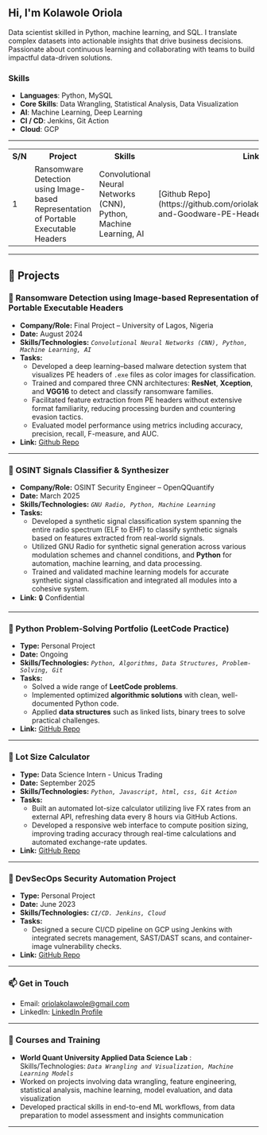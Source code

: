 ## Hi, I'm Kolawole Oriola

Data scientist skilled in Python, machine learning, and SQL. I translate complex datasets into actionable insights that drive business decisions. Passionate about continuous learning and collaborating with teams to build impactful data-driven solutions.

### Skills
- **Languages**: Python, MySQL
- **Core Skills**: Data Wrangling, Statistical Analysis, Data Visualization
- **AI**: Machine Learning, Deep Learning
- **CI / CD**: Jenkins, Git Action
- **Cloud**: GCP

---

<table>
  <tr><th>S/N</th><th>Project</th><th>Skills</th><th>Link</th></tr>
  <tr><td>1</td><td>Ransomware Detection using Image-based Representation of Portable Executable Headers</td><td>Convolutional Neural Networks (CNN), Python, Machine Learning, AI</td><td>[Github Repo](https://github.com/oriolakolawole/Ransomware-and-Goodware-PE-Header-Dataset.git)</td></tr>
</table>

---

## 📂 Projects  

### 🔹 Ransomware Detection using Image-based Representation of Portable Executable Headers  
- **Company/Role:** Final Project – University of Lagos, Nigeria  
- **Date:** August 2024  
- **Skills/Technologies:** *`Convolutional Neural Networks (CNN), Python, Machine Learning, AI`*
- **Tasks:**  
  - Developed a deep learning–based malware detection system that visualizes PE headers of `.exe` files as color images for classification.  
  - Trained and compared three CNN architectures: **ResNet**, **Xception**, and **VGG16** to detect and classify ransomware families.  
  - Facilitated feature extraction from PE headers without extensive format familiarity, reducing processing burden and countering evasion tactics.  
  - Evaluated model performance using metrics including accuracy, precision, recall, F-measure, and AUC.  
- **Link:** [Github Repo](https://github.com/oriolakolawole/Ransomware-and-Goodware-PE-Header-Dataset.git)

---

### 🔹 OSINT Signals Classifier & Synthesizer  
- **Company/Role:** OSINT Security Engineer – OpenQQuantify  
- **Date:** March 2025  
- **Skills/Technologies:** *`GNU Radio, Python, Machine Learning`*
- **Tasks:**  
  - Developed a synthetic signal classification system spanning the entire radio spectrum (ELF to EHF) to classify synthetic signals based on features extracted from real-world signals.  
  - Utilized GNU Radio for synthetic signal generation across various modulation schemes and channel conditions, and **Python** for automation, machine learning, and data processing.  
  - Trained and validated machine learning models for accurate synthetic signal classification and integrated all modules into a cohesive system.  
- **Link:** 🔒 Confidential   

---
### 🔹 Python Problem-Solving Portfolio (LeetCode Practice)  
- **Type:** Personal Project  
- **Date:** Ongoing  
- **Skills/Technologies:** *`Python, Algorithms, Data Structures, Problem-Solving, Git`*
- **Tasks:**  
  - Solved a wide range of **LeetCode problems**.  
  - Implemented optimized **algorithmic solutions** with clean, well-documented Python code.  
  - Applied **data structures** such as linked lists, binary trees to solve practical challenges.   
- **Link:** [GitHub Repo](https://github.com/oriolakolawole/leetcode-solutions.git)  

---

### 🔹 Lot Size Calculator  
- **Type:** Data Science Intern - Unicus Trading  
- **Date:** September 2025  
- **Skills/Technologies:** *`Python, Javascript, html, css, Git Action`*
- **Tasks:**  
  - Built an automated lot-size calculator utilizing live FX rates from an external API, refreshing data every 8 hours via GitHub Actions.  
  - Developed a responsive web interface to compute position sizing, improving trading accuracy through real-time calculations and automated exchange-rate updates.    
- **Link:** [GitHub Repo](https://github.com/oriolakolawole/lotsizeCal.git)  

---

### 🔹 DevSecOps Security Automation Project 
- **Type:** Personal Project  
- **Date:** June 2023  
- **Skills/Technologies:** *`CI/CD. Jenkins, Cloud`*
- **Tasks:**  
  - Designed a secure CI/CD pipeline on GCP using Jenkins with integrated secrets management, SAST/DAST scans, and container-image vulnerability checks.  
- **Link:** [GitHub Repo](https://github.com/oriolakolawole/IntegratingDevSecOps.git)  

---



### 📫 Get in Touch
- Email: oriolakolawole@gmail.com
- LinkedIn: [LinkedIn Profile](https://www.linkedin.com/in/oriolakolawole/)
---

### 📝 Courses and Training
- **World Quant University Applied Data Science Lab** :   
  Skills/Technologies: *`Data Wrangling and Visualization, Machine Learning Models`*  
- Worked on projects involving data wrangling, feature engineering, statistical analysis, machine learning, model evaluation, and data visualization
- Developed practical skills in end-to-end ML workflows, from data preparation to model assessment and insights communication  

---
